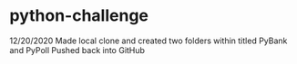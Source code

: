 # python-challenge

12/20/2020
Made local clone and created two folders within titled PyBank and PyPoll
Pushed back into GitHub
